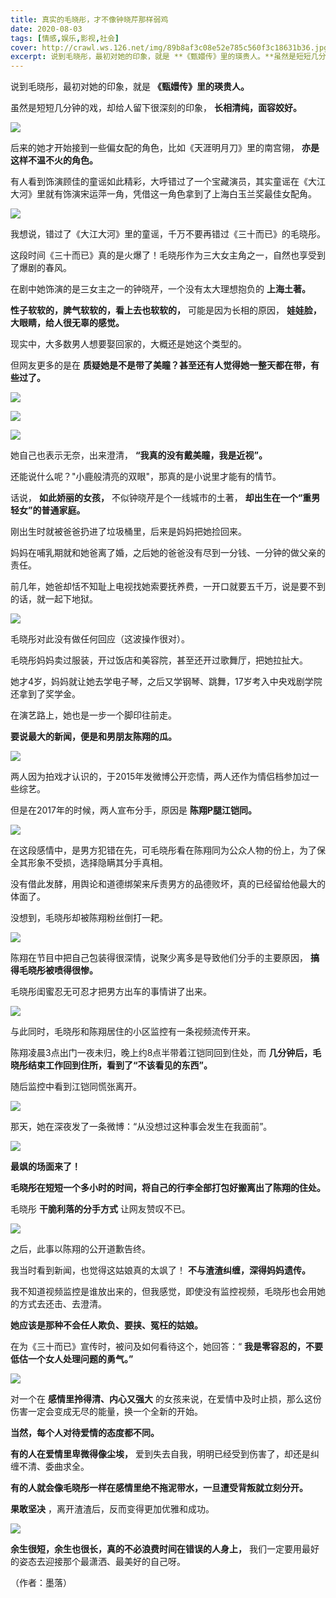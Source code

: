 ```yaml
---
title: 真实的毛晓彤，才不像钟晓芹那样弱鸡
date: 2020-08-03
tags: [情感,娱乐,影视,社会]
cover: http://crawl.ws.126.net/img/89b8af3c08e52e785c560f3c18631b36.jpg
excerpt: 说到毛晓彤，最初对她的印象，就是 **《甄嬛传》里的瑛贵人。**虽然是短短几分钟的戏，却给人留下很深刻的印象， **长相清纯，面容姣好。
---
```

说到毛晓彤，最初对她的印象，就是 **《甄嬛传》里的瑛贵人。**

虽然是短短几分钟的戏，却给人留下很深刻的印象， **长相清纯，面容姣好。**

![](http://crawl.ws.126.net/img/89b8af3c08e52e785c560f3c18631b36.jpg)  

后来的她才开始接到一些偏女配的角色，比如《天涯明月刀》里的南宫翎， **亦是这样不温不火的角色。**

有人看到饰演顾佳的童谣如此精彩，大呼错过了一个宝藏演员，其实童谣在《大江大河》里就有饰演宋运萍一角，凭借这一角色拿到了上海白玉兰奖最佳女配角。

![](http://crawl.ws.126.net/img/8c7f21b5aa13108b4d1954b2b9f5d3b2.jpg)  

我想说，错过了《大江大河》里的童谣，千万不要再错过《三十而已》的毛晓彤。

这段时间《三十而已》真的是火爆了！毛晓彤作为三大女主角之一，自然也享受到了爆剧的春风。

在剧中她饰演的是三女主之一的钟晓芹，一个没有太大理想抱负的 **上海土著。**

**性子软软的，脾气软软的，看上去也软软的，** 可能是因为长相的原因， **娃娃脸，大眼睛，给人很无辜的感觉。**

现实中，大多数男人想要娶回家的，大概还是她这个类型的。

但网友更多的是在 **质疑她是不是带了美瞳？甚至还有人觉得她一整天都在带，有些过了。**

![](http://crawl.ws.126.net/img/34caf23b5432ad70b0aa0c12cf53be73.jpg)  

![](http://crawl.ws.126.net/img/6c5cf8862d1d3b2e9c7740bda4eb86ac.jpg)  

![](http://crawl.ws.126.net/img/b8088ae3eb343fa06421c19a38eca3d8.jpg)  

她自己也表示无奈，出来澄清， **“我真的没有戴美瞳，我是近视”。**

还能说什么呢？"小鹿般清亮的双眼"，那真的是小说里才能有的情节。

话说， **如此娇丽的女孩，** 不似钟晓芹是个一线城市的土著， **却出生在一个“重男轻女”的普通家庭。**

刚出生时就被爸爸扔进了垃圾桶里，后来是妈妈把她捡回来。

妈妈在哺乳期就和她爸离了婚，之后她的爸爸没有尽到一分钱、一分钟的做父亲的责任。

前几年，她爸却恬不知耻上电视找她索要抚养费，一开口就要五千万，说是要不到的话，就一起下地狱。

![](http://crawl.ws.126.net/img/e51ecf6ce68e0055137b8e446c7a27e9.jpg)  

毛晓彤对此没有做任何回应（这波操作很对）。

毛晓彤妈妈卖过服装，开过饭店和美容院，甚至还开过歌舞厅，把她拉扯大。

她才4岁，妈妈就让她去学电子琴，之后又学钢琴、跳舞，17岁考入中央戏剧学院还拿到了奖学金。

在演艺路上，她也是一步一个脚印往前走。

**要说最大的新闻，便是和男朋友陈翔的瓜。**

![](http://crawl.ws.126.net/img/f84b5d7c53842b6eb9a21e339a53f0f2.jpg)  

两人因为拍戏才认识的，于2015年发微博公开恋情，两人还作为情侣档参加过一些综艺。

但是在2017年的时候，两人宣布分手，原因是 **陈翔P腿江铠同。**

![](http://crawl.ws.126.net/img/6a04903bfa082e2f1d1c03735d3058a4.jpg)  

在这段感情中，是男方犯错在先，可毛晓彤看在陈翔同为公众人物的份上，为了保全其形象不受损，选择隐瞒其分手真相。

没有借此发酵，用舆论和道德绑架来斥责男方的品德败坏，真的已经留给他最大的体面了。

没想到，毛晓彤却被陈翔粉丝倒打一耙。

![](http://crawl.ws.126.net/img/88a8884603137d11e5b9069aa1863c4b.jpg)  

陈翔在节目中把自己包装得很深情，说聚少离多是导致他们分手的主要原因， **搞得毛晓彤被喷得很惨。**

毛晓彤闺蜜忍无可忍才把男方出车的事情讲了出来。

![](http://crawl.ws.126.net/img/12a41b79981d3b71d449d0b2ded284c1.jpg)  

与此同时，毛晓彤和陈翔居住的小区监控有一条视频流传开来。

陈翔凌晨3点出门一夜未归，晚上约8点半带着江铠同回到住处，而 **几分钟后，毛晓彤结束工作回到住所，看到了“不该看见的东西”。**

随后监控中看到江铠同慌张离开。

![](http://crawl.ws.126.net/img/93d0b84f9ade216fcb1ab251b878806e.gif)  

那天，她在深夜发了一条微博：“从没想过这种事会发生在我面前”。

![](http://crawl.ws.126.net/img/98a0a5feb8c5e174e67cdcaece78f530.jpg)  

**最飒的场面来了！**

**毛晓彤在短短一个多小时的时间，将自己的行李全部打包好搬离出了陈翔的住处。**

毛晓彤 **干脆利落的分手方式** 让网友赞叹不已。

![](http://crawl.ws.126.net/img/6fa70bd9ad93f96b76a51f8918a2265f.jpg)  

之后，此事以陈翔的公开道歉告终。

我当时看到新闻，也觉得这姑娘真的太飒了！ **不与渣渣纠缠，深得妈妈遗传。**

我不知道视频监控是谁放出来的，但我感觉，即使没有监控视频，毛晓彤也会用她的方式去还击、去澄清。

**她应该是那种不会任人欺负、要挟、冤枉的姑娘。**

在为《三十而已》宣传时，被问及如何看待这个，她回答：“ **我是零容忍的，不要低估一个女人处理问题的勇气。”**

![](http://crawl.ws.126.net/img/cb7ef45eab24f66ebb895c56fea39262.jpg)  

对一个在 **感情里拎得清、内心又强大** 的女孩来说，在爱情中及时止损，那么这份伤害一定会变成无尽的能量，换一个全新的开始。

**当然，每个人对待爱情的态度都不同。**

**有的人在爱情里卑微得像尘埃，** 爱到失去自我，明明已经受到伤害了，却还是纠缠不清、委曲求全。

**有的人就会像毛晓彤一样在感情里绝不拖泥带水，一旦遭受背叛就立刻分开。**

**果敢坚决** ，离开渣渣后，反而变得更加优雅和成功。

![](http://crawl.ws.126.net/img/5797ef7daeb56f50d328e61996fde85a.jpg)  

**余生很短，余生也很长，真的不必浪费时间在错误的人身上，** 我们一定要用最好的姿态去迎接那个最潇洒、最美好的自己呀。

（作者：墨落）

